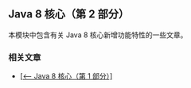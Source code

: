 ## Java 8 核心（第 2 部分）

本模块中包含有关 Java 8 核心新增功能特性的一些文章。

### 相关文章

- [[<-- Java 8 核心（第 1 部分）]](/core-java-modules/core-java-8)

